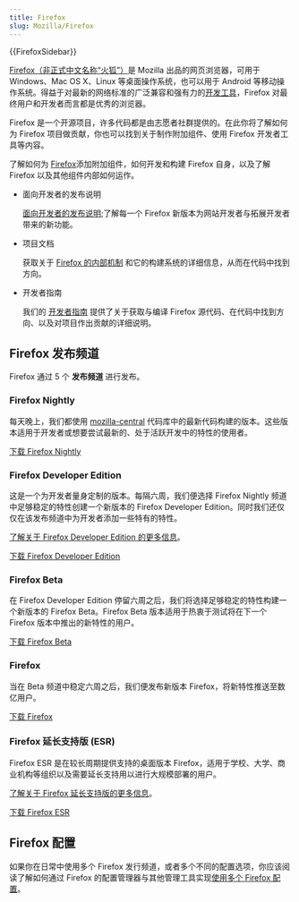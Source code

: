 ```yaml
---
title: Firefox
slug: Mozilla/Firefox
---
```


{{FirefoxSidebar}}

[Firefox（非正式中文名称“火狐”）](https://www.mozilla.org/firefox/all/)是 Mozilla 出品的网页浏览器，可用于 Windows、Mac OS X、Linux 等桌面操作系统，也可以用于 Android 等移动操作系统。得益于对最新的网络标准的广泛兼容和强有力的[开发工具](/zh-CN/docs/Tools)，Firefox 对最终用户和开发者而言都是优秀的浏览器。

Firefox 是一个开源项目，许多代码都是由志愿者社群提供的。在此你将了解如何为 Firefox 项目做贡献，你也可以找到关于制作附加组件、使用 Firefox 开发者工具等内容。

了解如何为 [Firefox](https://www.mozilla.org/firefox/)添加附加组件，如何开发和构建 Firefox 自身，以及了解 Firefox 以及其他组件内部如何运作。

- 面向开发者的发布说明

  [面向开发者的发布说明](/zh-CN/docs/Firefox/Releases);了解每一个 Firefox 新版本为网站开发者与拓展开发者带来的新功能。

- 项目文档

  获取关于 [Firefox 的内部机制](/zh-CN/docs/Mozilla) 和它的构建系统的详细信息，从而在代码中找到方向。

- 开发者指南

  我们的 [开发者指南](/zh-CN/docs/Developer_Guide) 提供了关于获取与编译 Firefox 源代码、在代码中找到方向、以及对项目作出贡献的详细说明。

## Firefox 发布频道

Firefox 通过 5 个 **发布频道** 进行发布。

### Firefox Nightly

每天晚上，我们都使用 [mozilla-central](/zh-CN/docs/mozilla-central) 代码库中的最新代码构建的版本。这些版本适用于开发者或想要尝试最新的、处于活跃开发中的特性的使用者。

[下载 Firefox Nightly](https://nightly.mozilla.org/)

### Firefox Developer Edition

这是一个为开发者量身定制的版本。每隔六周，我们便选择 Firefox Nightly 频道中足够稳定的特性创建一个新版本的 Firefox Developer Edition。同时我们还仅仅在该发布频道中为开发者添加一些特有的特性。

[了解关于 Firefox Developer Edition 的更多信息](/zh-CN/docs/Firefox/Developer_Edition)。

[下载 Firefox Developer Edition](https://www.mozilla.org/firefox/developer/)

### Firefox Beta

在 Firefox Developer Edition 停留六周之后，我们将选择足够稳定的特性构建一个新版本的 Firefox Beta。Firefox Beta 版本适用于热衷于测试将在下一个 Firefox 版本中推出的新特性的用户。

[下载 Firefox Beta](https://www.mozilla.org/firefox/channel/#beta)

### Firefox

当在 Beta 频道中稳定六周之后，我们便发布新版本 Firefox，将新特性推送至数亿用户。

[下载 Firefox](https://www.mozilla.org/firefox/channel/#firefox)

### Firefox 延长支持版 (ESR)

Firefox ESR 是在较长周期提供支持的桌面版本 Firefox，适用于学校、大学、商业机构等组织以及需要延长支持用以进行大规模部署的用户。

[了解关于 Firefox 延长支持版的更多信息](/zh-CN/docs/Firefox/Firefox_ESR)。

[下载 Firefox ESR](https://www.mozilla.org/firefox/organizations/all/)

## Firefox 配置

如果你在日常中使用多个 Firefox 发行频道，或者多个不同的配置选项，你应该阅读了解如何通过 Firefox 的配置管理器与其他管理工具实现[使用多个 Firefox 配置](/zh-CN/docs/Mozilla/Firefox/Multiple_profiles)。
